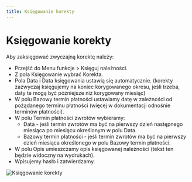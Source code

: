 ```yaml
---
title: Księgowanie korekty
---
```

# Księgowanie korekty

Aby zaksięgować zwyczajną korektę należy:
- Przejść do Menu funkcje > Księguj należności.
- Z pola Księgowanie wybrać Korekta.
- Pola Data i Data księgowania ustawią się automatycznie. (korekty zazwyczaj księgujemy na koniec korygowanego okresu, jeśli trzeba, daty te mogą być późniejsze niż korygowany miesiąc)
- W polu Bazowy termin płatności ustawiamy datę w zależności od pożądanego terminu płatności (więcej w dokumentacji odnośnie terminów płatności).
- W polu Termin płatności zwrotów wybieramy:
  - Data - jeśli termin zwrotów ma być na pierwszy dzień następnego miesiąca po miesiącu określonym w polu Data.
  - Bazowy termin płatności - jeśli termin zwrotów ma być na pierwszy dzień miesiąca określonego w polu Bazowy termin płatności.
- W polu Opis umieszczamy opis księgowanej należności (tekst ten będzie widoczny na wydrukach).
- Wpisujemy hasło i zatwierdzamy.

![Księgowanie korekty](ksiegowaniekorekty.gif)